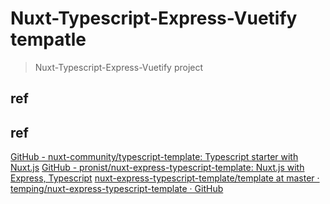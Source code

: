 # Nuxt-Typescript-Express-Vuetify tempatle

> Nuxt-Typescript-Express-Vuetify project

## ref
## ref
[GitHub - nuxt-community/typescript-template: Typescript starter with Nuxt.js](https://github.com/nuxt-community/typescript-template)
[GitHub - pronist/nuxt-express-typescript-template: Nuxt.js with Express, Typescript](https://github.com/pronist/nuxt-express-typescript-template)
[nuxt-express-typescript-template/template at master · temping/nuxt-express-typescript-template · GitHub](https://github.com/temping/nuxt-express-typescript-template/tree/master/template)